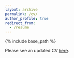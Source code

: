 ```yaml
---
layout: archive
permalink: /cv/
author_profile: true
redirect_from:
  - /resume
---
```


{% include base_path %}

Please see an updated CV [here](becca-cs.github.io/exampleCV.pdf).
